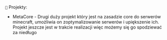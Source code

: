 `🤔` Projekty:
- MetaCore - Drugi duży projekt który jest na zasadzie core do serwerów minecraft, umożliwia on zoptymalizowanie serwerów i upiększenie ich.
  Projekt jeszcze jest w trakcie realizacji więc możemy się go spodziewać za niedługo 
